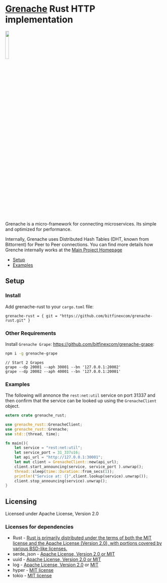 # [Grenache](https://github.com/bitfinexcom/grenache) Rust HTTP implementation

<img src="https://raw.githubusercontent.com/bitfinexcom/grenache-nodejs-http/master/logo.png" width="15%" />

Grenache is a micro-framework for connecting microservices. Its simple and optimized for performance.

Internally, Grenache uses Distributed Hash Tables (DHT, known from Bittorrent) for Peer to Peer connections. You can find more details how Grenche internally works at the [Main Project Homepage](https://github.com/bitfinexcom/grenache)

 - [Setup](#setup)
 - [Examples](#examples)

## Setup

### Install
Add grenache-rust to your `cargo.toml` file:
```
grenache-rust = { git = "https://github.com/bitfinexcom/grenache-rust.git" }
```

### Other Requirements

Install `Grenache Grape`: https://github.com/bitfinexcom/grenache-grape:

```bash
npm i -g grenache-grape
```

```
// Start 2 Grapes
grape --dp 20001 --aph 30001 --bn '127.0.0.1:20002'
grape --dp 20002 --aph 40001 --bn '127.0.0.1:20001'
```

### Examples
The following will annonce the `rest:net:util` service on port 31337 and then confirm that the service can be looked up using the `GrenacheClient` object.
```rust
extern crate grenache_rust;

use grenache_rust::GrenacheClient;
use grenache_rust::Grenache;
use std::{thread, time};

fn main(){
    let service = "rest:net:util";
    let service_port = 31_337u16;
    let api_url = "http://127.0.0.1:30001";
    let mut client = GrenacheClient::new(api_url);
    client.start_announcing(service, service_port ).unwrap();
    thread::sleep(time::Duration::from_secs(1));
    println!("Service at: {}",client.lookup(service).unwrap());
    client.stop_announcing(service).unwrap();
}
```

## Licensing
Licensed under Apache License, Version 2.0
 
### Licenses for dependencies
- Rust - [
Rust is primarily distributed under the terms of both the MIT license and the Apache License (Version 2.0), with portions covered by various BSD-like licenses.](https://github.com/rust-lang/rust#license)
- serde_json - [Apache License, Version 2.0 or MIT](https://github.com/serde-rs/json/tree/493bad102fa42fea6f1365fc5809bacfbd423adb#license)
- uuid - [Apache License, Version 2.0 or MIT](https://github.com/uuid-rs/uuid/blob/cdd5528d46ec8f7c7595615b366b4fe301818f9f/COPYRIGHT)
- log - [Apache License, Version 2.0](https://github.com/rust-lang-nursery/log/blob/1a9a8275f5d84d50b756437524da5ff8273ef99b/LICENSE-APACHE) or [MIT](https://github.com/rust-lang-nursery/log/blob/1a9a8275f5d84d50b756437524da5ff8273ef99b/LICENSE-MIT)
- hyper - [MIT license](https://github.com/hyperium/hyper/blob/fdd04134187fe0c1a0b446577300e0bb391183ae/LICENSE)
- tokio - [MIT license](https://github.com/tokio-rs/tokio/blob/11e2af66a82c1cb710f9a07ae9450fcb25e67a1e/LICENSE)
